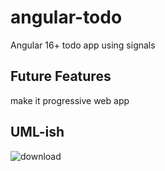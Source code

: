 # angular-todo
Angular 16+ todo app using signals

## Future Features
make it progressive web app 

## UML-ish


![download](https://github.com/domino3d/angular-todo/assets/10728013/9c572615-6976-4202-b53b-b70547304776)
